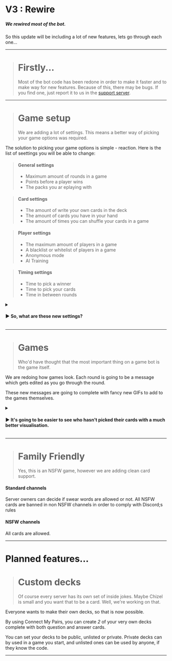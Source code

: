 # V3 : Rewire
##### *We rewired most of the bot.*

So this update will be including a lot of new features, lets go through each one...

<hr>

> **Firstly...** 
> ====
> Most of the bot code has been redone in order to make it faster and to make way for new features.
> Because of this, there may be bugs. If you find one, just report it to us in the [support server](https://discord.gg/bPaNnxe).

<hr>

> **Game setup** 
> ====
> We are adding a lot of settings. This means a better way of picking your game options was required. 

The solution to picking your game options is simple - reaction.
Here is the list of seettings you will be able to change:
> #### General settings
> - Maximum amount of rounds in a game
> - Points before a player wins
> - The packs you ar eplaying with

> #### Card settings
> - The amount of write your own cards in the deck
> - The amount of cards you have in your hand
> - The amount of times you can shuffle your cards in a game

> #### Player settings
> - The maximum amount of players in a game
> - A blacklist or whitelist of players in a game
> - Anonymous mode
> - AI Training

> #### Timing settings
> - Time to pick a winner
> - Time to pick your cards
> - Time in between rounds

<details>
  <summary>
    <h4> ▶ So, what are these new settings?</h4>
  </summary>
  <br>
  <b>Write your own cards</b> - Let you type your own response to a question<br>
  <b>Cards in hand</b> - The amount of cards you get to choose from<br>
  <b>Shuffles</b> - How many times a player can get rid of all of their cards and get new ones. In a game, you can type <code>$shuffle</code><br>
  <b>Maximum players in a game</b> - Limits how many people can join your game<br>
  <b>Blacklist / Whitelist</b> - Lets specific people play only, or doesn't allow certain people to play<br>
  <b>Anonymous mode</b> - Hides the winner of each round, and doesn't show the leaderboard until the end<br>
  <b>AI Training</b> - Allows us to look at the winners of each round to train a bot to play
</details>

<hr>

> **Games** 
> ====
> Who'd have thought that the most important thing on a game bot is the game itself.

We are redoing how games look. Each round is going to be a message which gets edited as you go through the round.

These new messages are going to complete with fancy new GIFs to add to the games themselves.

<details>
  <summary>
    <h4> ▶ It's going to be easier to see who hasn't picked their cards with a much better visualisation.</h4>
  </summary>
  <code>✅</code> Pineapplefan<br>
  <code>❌</code> Minion3665<br>
  <code>✅</code> TheCodedProf<br>
</details>

<hr>


> **Family Friendly** 
> ====
> Yes, this is an NSFW game, however we are adding clean card support.

#### Standard channels
Server owners can decide if swear words are allowed or not. All NSFW cards are banned in non NSFW channels in order to comply with Discord;s rules
#### NSFW channels
All cards are allowed.

<hr>

# Planned features...

> **Custom decks** 
> ====
> Of course every server has its own set of inside jokes. Maybe Chizel is small and you want that to be a card.
> Well, we're working on that.

Everyone wants to make their own decks, so that is now possible.

By using Connect My Pairs, you can create *2* of your very own decks complete with both question and answer cards.

You can set your decks to be public, unlisted or private. Private decks can by used in a game you start, and unlisted ones can be used by anyone, if they know the code.

<hr>
